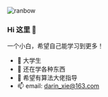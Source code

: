 ![ranbow](https://s1.ax1x.com/2020/07/13/UJ6VxK.jpg)

### Hi 这里 👋

一个小白，希望自己能学习到更多！


- 🔭 大学生
- 🌱 还在学各种东西 
- 🤔 希望有算法大佬指导
- 📫 email: darin_xie@163.com
